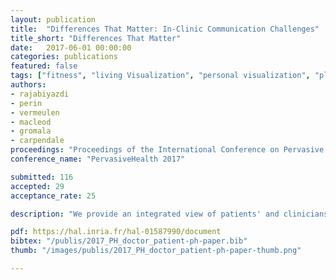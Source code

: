 ```yaml
---
layout: publication
title:  "Differences That Matter: In-Clinic Communication Challenges"
title_short: "Differences That Matter"
date:   2017-06-01 00:00:00
categories: publications
featured: false
tags: ["fitness", "living Visualization", "personal visualization", "plant", "physical visualization", "qualitative study"]
authors: 
- rajabiyazdi
- perin
- vermeulen
- macleod
- gromala
- carpendale
proceedings: "Proceedings of the International Conference on Pervasive Computing Technologies for Healthcare (PervasiveHealth '17), Jun 2017, Barcelona, Spain. ACM"
conference_name: "PervasiveHealth 2017"

submitted: 116
accepted: 29
acceptance_rate: 25

description: "We provide an integrated view of patients' and clinicians' perspectives on the communication challenges faced when patients present their medical issues to the clinicians. By combining the results of a literature review from both the HCI and medical literature with the results of clinician interviews explicitly about in-clinic communication issues, we are able to offer a more complete picture of these crucial in-clinic communication challenges. We discuss similarities and subtle but important differences between patients' and clinicians' perspectives. While patients and clinicians are often talking about the same issue, we found that they differ considerably in opinion and attitude. Drawing upon these subtle yet significant differences and ideas raised by the interviewed clinicians, we offer research suggestions for the design of future in-clinic communication tools."

pdf: https://hal.inria.fr/hal-01587990/document
bibtex: "/publis/2017_PH_doctor_patient-ph-paper.bib"
thumb: "/images/publis/2017_PH_doctor_patient-ph-paper-thumb.png"

---
```

